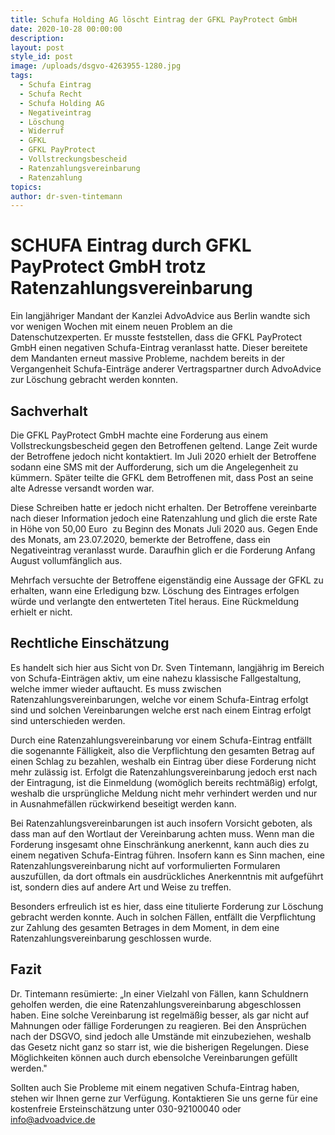 ```yaml
---
title: Schufa Holding AG löscht Eintrag der GFKL PayProtect GmbH
date: 2020-10-28 00:00:00
description:
layout: post
style_id: post
image: /uploads/dsgvo-4263955-1280.jpg
tags:
  - Schufa Eintrag
  - Schufa Recht
  - Schufa Holding AG
  - Negativeintrag
  - Löschung
  - Widerruf
  - GFKL
  - GFKL PayProtect
  - Vollstreckungsbescheid
  - Ratenzahlungsvereinbarung
  - Ratenzahlung
topics:
author: dr-sven-tintemann
---
```


# **SCHUFA Eintrag durch GFKL PayProtect GmbH trotz Ratenzahlungsvereinbarung**

Ein langjähriger Mandant der Kanzlei AdvoAdvice aus Berlin wandte sich vor wenigen Wochen mit einem neuen Problem an die Datenschutzexperten. Er musste feststellen, dass die GFKL PayProtect GmbH einen negativen Schufa-Eintrag veranlasst hatte. Dieser bereitete dem Mandanten erneut massive Probleme, nachdem bereits in der Vergangenheit Schufa-Einträge anderer Vertragspartner durch AdvoAdvice zur Löschung gebracht werden konnten.

## Sachverhalt

Die GFKL PayProtect GmbH machte eine Forderung aus einem Vollstreckungsbescheid gegen den Betroffenen geltend. Lange Zeit wurde der Betroffene jedoch nicht kontaktiert. Im Juli 2020 erhielt der Betroffene sodann eine SMS mit der Aufforderung, sich um die Angelegenheit zu kümmern. Später teilte die GFKL dem Betroffenen mit, dass Post an seine alte Adresse versandt worden war.

Diese Schreiben hatte er jedoch nicht erhalten. Der Betroffene vereinbarte nach dieser Information jedoch eine Ratenzahlung und glich die erste Rate in Höhe von 50,00 Euro &nbsp;zu Beginn des Monats Juli 2020 aus. Gegen Ende des Monats, am 23.07.2020, bemerkte der Betroffene, dass ein Negativeintrag veranlasst wurde. Daraufhin glich er die Forderung Anfang August vollumfänglich aus.

Mehrfach versuchte der Betroffene eigenständig eine Aussage der GFKL zu erhalten, wann eine Erledigung bzw. Löschung des Eintrages erfolgen würde und verlangte den entwerteten Titel heraus. Eine Rückmeldung erhielt er nicht.

## Rechtliche Einschätzung

Es handelt sich hier aus Sicht von Dr. Sven Tintemann, langjährig im Bereich von Schufa-Einträgen aktiv, um eine nahezu klassische Fallgestaltung, welche immer wieder auftaucht. Es muss zwischen Ratenzahlungsvereinbarungen, welche vor einem Schufa-Eintrag erfolgt sind und solchen Vereinbarungen welche erst nach einem Eintrag erfolgt sind unterschieden werden.

Durch eine Ratenzahlungsvereinbarung vor einem Schufa-Eintrag entfällt die sogenannte Fälligkeit, also die Verpflichtung den gesamten Betrag auf einen Schlag zu bezahlen, weshalb ein Eintrag über diese Forderung nicht mehr zulässig ist. Erfolgt die Ratenzahlungsvereinbarung jedoch erst nach der Eintragung, ist die Einmeldung (womöglich bereits rechtmä&szlig;ig) erfolgt, weshalb die ursprüngliche Meldung nicht mehr verhindert werden und nur in Ausnahmefällen rückwirkend beseitigt werden kann.

Bei Ratenzahlungsvereinbarungen ist auch insofern Vorsicht geboten, als dass man auf den Wortlaut der Vereinbarung achten muss. Wenn man die Forderung insgesamt ohne Einschränkung anerkennt, kann auch dies zu einem negativen Schufa-Eintrag führen. Insofern kann es Sinn machen, eine Ratenzahlungsvereinbarung nicht auf vorformulierten Formularen auszufüllen, da dort oftmals ein ausdrückliches Anerkenntnis mit aufgeführt ist, sondern dies auf andere Art und Weise zu treffen.

Besonders erfreulich ist es hier, dass eine titulierte Forderung zur Löschung gebracht werden konnte. Auch in solchen Fällen, entfällt die Verpflichtung zur Zahlung des gesamten Betrages in dem Moment, in dem eine Ratenzahlungsvereinbarung geschlossen wurde.

## Fazit

Dr. Tintemann resümierte: „In einer Vielzahl von Fällen, kann Schuldnern geholfen werden, die eine Ratenzahlungsvereinbarung abgeschlossen haben. Eine solche Vereinbarung ist regelmä&szlig;ig besser, als gar nicht auf Mahnungen oder fällige Forderungen zu reagieren. Bei den Ansprüchen nach der DSGVO, sind jedoch alle Umstände mit einzubeziehen, weshalb das Gesetz nicht ganz so starr ist, wie die bisherigen Regelungen. Diese Möglichkeiten können auch durch ebensolche Vereinbarungen gefüllt werden."

Sollten auch Sie Probleme mit einem negativen Schufa-Eintrag haben, stehen wir Ihnen gerne zur Verfügung. Kontaktieren Sie uns gerne für eine kostenfreie Ersteinschätzung unter 030-92100040 oder info@advoadvice.de